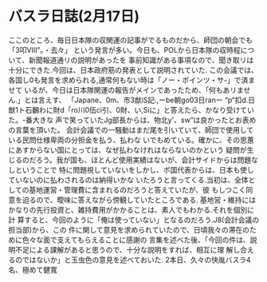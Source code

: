 # バスラ日誌(2月17日)

ここのところ、毎日日本隊の収関運の記事がでるものだから、師団の朝会でも「3叩Ⅷ”。・去々」
という発言が多い。今日も、POLから日本隊の収時程について、新聞報道通リの説明があったを
事前知識がある事項なので、聞き取リは十分にできた.今回は、日本政府筋の発表として説明されていた.
この会議では、各国し0も発言を求められる,通常何もない時は「ノー・ポインツ・サ-」で済ませて
いるが、今日は日本隊関運の報告がメインであったため、「何もあリません.」とは言えす、
「Japane、0m、市3猷iS記.,ーbe朝go03日ranー
”p“扣d.日猷1ト石飜わに財d「ro川0伍ci引、0財、い,Siに」と答えたら、かなり受けていた。-番大きな
声で笑っていたJg部長からは、物北y'、sw“は良かったとお表めの言葉を頂いた。
会計会議での一騒動はまだ尾を引いていて、師団で使用している民問仕様卑両の分担金を払う、払わな
いでもめている。確かに、その思蕙にあすからない国にとっては、なぜ払わなけれはならないのかという
疑問が生じるのだろう。我が国も、ほとんど使用実績はないが、会計サイドからは問題なしということで
特に問題視していないをしかし、ポ国代表からは、日本も使していないのに払わされるのは納得いかな
いたろうと言ってくる.当初は、全体としての基地運営・管理費に含まれるのだろうと答えていたが、彼
もしつこく同意を迫るので、曖味に答えながら傍観していたところである.
基地営・維持にはかなりの先行投資と、雑持費用がかかることは、素人でもわかる.それを個別に計
算すると、今回のように「俺は使っていない」となるのだろう.J8(会計会議の担当部)から、この
件に関して意見を求められていたので、日頃我々の滞在のために色々な面で支えてもらえることに感謝の
言集を述べた後、「今回の件は、説明不足による課解があると思うので、十分な説明をすれば、相互に理
解し合えるのではないか」と玉虫色の意見を述べておいた.
2本日、久々の快胤バスラ4名、極めて健寬
